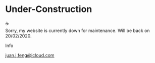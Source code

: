 # Under-Construction

:coffee:
<br>Sorry, my website is currently down for maintenance. Will be back on 20/02/2020. </br>

Info

juan.j.feng@icloud.com
